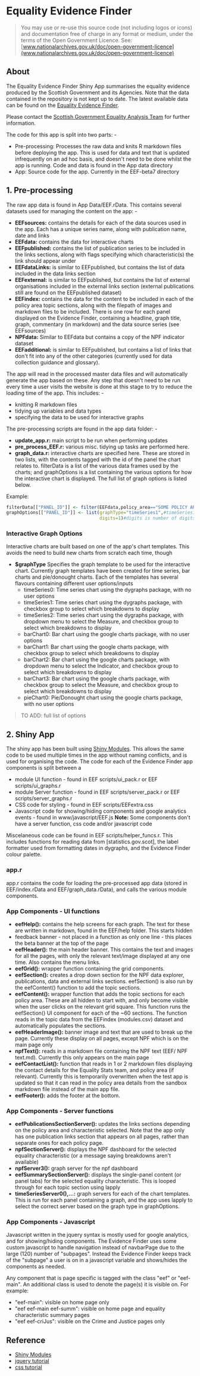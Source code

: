 # Equality Evidence Finder

> You may use or re-use this source code (not including logos or icons) and documentation free of charge in any format or medium, under the terms of the Open Government Licence. See: [www.nationalarchives.gov.uk/doc/open-government-licence](www.nationalarchives.gov.uk/doc/open-government-licence)

## About

The Equality Evidence Finder Shiny App summarises the equality evidence produced by the Scottish Government and its Agencies. Note that the data contained in the repository is not kept up to date. The latest available data can be found on the [Equality Evidence Finder](https://scotland.shinyapps.io/sg-equality-evidence-finder).

Please contact the [Scottish Government Equality Analysis Team](mailto:social-justice-analysis@gov.scot) for further information.

The code for this app is split into two parts: -

* Pre-processing: Processes the raw data and knits R markdown files before deploying the app. This is used for data and text that is updated infrequently on an ad hoc basis, and doesn't need to be done whilst the app is running. Code and data is found in the App data directory
* App: Source code for the app. Currently in the EEF-beta7 directory

## 1. Pre-processing

The raw app data is found in App Data/EEF.rData. This contains several datasets used for managing the content on the app: -

* **EEFsources:** contains the details for each of the data sources used in the app. Each has a unique series name, along with publication name, date and links
* **EEFdata:** contains the data for interactive charts
* **EEFpublished:** contains the list of publication series to be included in the links sections, along with flags specifying which characteristic(s) the link should appear under
* **EEFdataLinks:** is similar to EEFpublished, but contains the list of data included in the data links section
* **EEFexternal:** is similar to EEFpublished, but contains the list of external organisations included in the external links section (external publications still are found on the EEFpublished dataset)
* **EEFindex:** contains the data for the content to be included in each of the policy area topic sections, along with the filepath of images and markdown files to be included. There is one row for each panel displayed on the Evidence Finder, containing a headline, graph title, graph, commentary (in markdown) and the data source series (see EEFsources)
* **NPFdata:** Similar to EEFdata but contains a copy of the NPF indicator dataset
* **EEFadditional:** is similar to EEFpublished, but contains a list of links that don't fit into any of the other categories (currently used for data collection guidance and glossary).

The app will read in the processed master data files and will automatically generate the app based on these. Any step that doesn't need to be run every time a user visits the website is done at this stage to try to reduce the loading time of the app. This includes: -
* knitting R markdown files
* tidying up variables and data types
* specifying the data to be used for interactive graphs

The pre-processing scripts are found in the app data folder: -
* **update_app.r:** main script to be run when performing updates
* **pre_process_EEF.r:** various misc. tidying up tasks are performed here.
* **graph_data.r:** interactive charts are specified here. These are stored in two lists, with the contents tagged with the id of the panel the chart relates to. filterData  is a list of the various data frames used by the charts; and graphOptions is a list containing the various options for how the interactive chart is displayed. The full list of graph options is listed below.

Example:

``` r
filterData[["PANEL_ID"]] <- filter(EEFdata,policy_area=="SOME POLICY AREA",Indicator=="SOME INDICATOR")
graphOptions[["PANEL_ID"]] <- list(graphType="timeSeries1",#timeSeries1 is a line chart with user options for breakdowns
                                   digits=1)#digits is number of digits the chart rounds values to
```
### Interactive Graph Options

Interactive charts are built based on one of the app's chart templates. This avoids the need to build new charts from scratch each time, though  

* **$graphType** Specifies the graph template to be used for the interactive chart. Currently graph templates have been created for time series, bar charts and pie/donought charts. Each of the templates has several flavours containing different user options/inputs
    * timeSeries0: Time series chart using the dygraphs package, with no user options
    * timeSeries1: Time series chart using the dygraphs package, with checkbox group to select which breakdowns to display
    * timeSeries2: Time series chart using the dygraphs package, with dropdown menu to select the Measure, and checkbox group to select which breakdowns to display
    * barChart0: Bar chart using the google charts package, with no user options
    * barChart1: Bar chart using the google charts package, with checkbox group to select which breakdowns to display
    * barChart2: Bar chart using the google charts package, with dropdown menu to select the Indicator, and checkbox group to select which breakdowns to display
    * barChart3: Bar chart using the google charts package, with checkbox group to select the Measure, and checkbox group to select which breakdowns to display
    * pieChart0: Pie/Donought chart using the google charts package, with no user options

> TO ADD: full list of options

## 2. Shiny App

The shiny app has been built using [Shiny Modules](http://shiny.rstudio.com/articles/modules.html). This allows the same code to be used multiple times in the app without naming conflicts, and is used for organising the code. The code for each of the Evidence Finder app components is split between a

* module UI function - found in EEF scripts/ui_pack.r or EEF scripts/ui_graphs.r
* module Server function - found in EEF scripts/server_pack.r or EEF scripts/server_graphs.r
* CSS code for styling - found in EEF scripts/EEFextra.css
* Javascript code for showing/hiding components and google analytics events - found in www/javascript/EEF.js
**Note:** Some components don't have a server function, css code and/or javascript code

Miscelaneous code can be found  in EEF scripts/helper_funcs.r. This includes functions for reading data from [statistics.gov.scot], the label formatter used from formatting dates in dygraphs, and the Evidence Finder colour palette.

###  app.r

app.r contains the code for loading the pre-processed app data (stored in EEF/index.rData and EEF/graph_data.rData), and calls the various module components.


### App Components - UI functions

* **eefHelp():** contains the help screens for each graph. The text for these are written in markdown, found in the EEF/help folder. This starts hidden
* feedback banner - not placed in a function as only one line - this places the beta banner at the top of the page
* **eefHeader():** the main header banner. This contains the text and images for all the pages, with only the relevant text/image displayed at any one time. Also contains the menu links.
* **eefGrid():** wrapper function containing the grid components. 
* **eefSection():** creates a drop down section for the NPF data explorer, publications, data and external links sections. eefSection() is also run by the eefContent() function to add the topic sections.
* **eefContent():** wrapper function that adds the topic sections for each policy area. These are all hidden to start with, and only become visible when the user clicks on the relevant grid square. This function runs the eefSection() UI component for each of the ~60 sections. The function reads in the topic data from the EEFindex (modules.csv) dataset and automatically populates the sections.
* **eefHeaderImage():** banner image and text that are used to break up the page. Currently these display on all pages, except NPF which is on the main page only
* **npfText():** reads in a markdown file containing the NPF text (EEF/ NPF text.md). Currently this only appears on the main page
* **eefContactList():** function that reads in 1 or 2 markdown files displaying the contact details for the Equality Stats team, and policy area (if relevant). Currently this is temporarily overwritten when the test app is updated so that it can read in the policy area details from the sandbox markdown file instead of the main app file.
* **eefFooter():** adds the footer at the bottom.

### App Components - Server functions

* **eefPublicationsSectionServer():** updates the links sections depending on the policy area and characteristic selected. Note that the app only has one publication links section that appears on all pages, rather than separate ones for each policy page.
* **npfSectionServer():** displays the NPF dashboard for the selected equality characteristic (or a message saying breakdowns aren't available)
* **npfServer3():** graph server for the npf dashboard
* **eefSummarySectionServer():** displays the single-panel content (or panel tabs) for the selected equality characteristic. This is looped through for each topic section using lapply
* **timeSeriesServer0(),...:** graph servers for each of the chart templates. This is run for each panel containing a graph, and the app uses lapply to select the correct server based on the graph type in graphOptions.

### App Components - Javascript

Javascript written in the jquery syntax is mostly used for google analytics, and for showing/hiding components. The Evidence Finder uses some custom javascript to handle navigation instead of navbarPage due to the large (120) number of "subpages". Instead the Evidence Finder keeps track of the "subpage" a user is on in a javascript variable and shows/hides the components as needed.

Any component that is page specific is tagged with the class "eef" or "eef-main". An additional class is used to denote the page(s) it is visible on. For example:

* "eef-main": visible on home page only
* "eef eef-main eef-summ": visible on home page and equality characteristic summary pages
* "eef eef-criJus": visible on the Crime and Justice pages only

## Reference

* [Shiny Modules](http://shiny.rstudio.com/articles/modules.html)
* [jquery tutorial](https://www.w3schools.com/jquery/default.asp)
* [css tutorial](https://www.w3schools.com/Css/)

